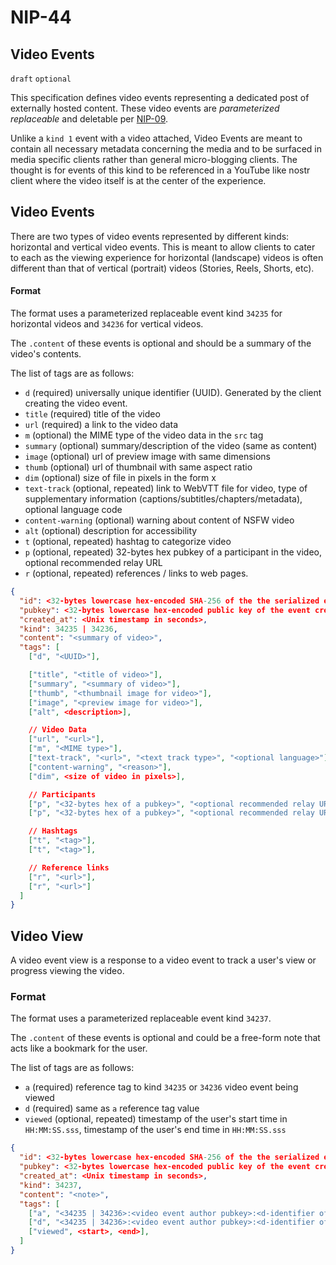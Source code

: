 NIP-44
======

Video Events
---------------

`draft` `optional`

This specification defines video events representing a dedicated post of externally hosted content. These video events are _parameterized replaceable_ and deletable per [NIP-09](09.md).

Unlike a `kind 1` event with a video attached, Video Events are meant to contain all necessary metadata concerning the media and to be surfaced in media specific clients rather than general micro-blogging clients. The thought is for events of this kind to be referenced in a YouTube like nostr client where the video itself is at the center of the experience.

## Video Events

There are two types of video events represented by different kinds: horizontal and vertical video events. This is meant to allow clients to cater to each as the viewing experience for horizontal (landscape) videos is often different than that of vertical (portrait) videos (Stories, Reels, Shorts, etc).

#### Format

The format uses a parameterized replaceable event kind `34235` for horizontal videos and `34236` for vertical videos.

The `.content` of these events is optional and should be a summary of the video's contents.

The list of tags are as follows:
* `d` (required) universally unique identifier (UUID). Generated by the client creating the video event.
* `title` (required) title of the video
* `url` (required) a link to the video data
* `m` (optional) the MIME type of the video data in the `src` tag
* `summary` (optional) summary/description of the video (same as content)
* `image` (optional) url of preview image with same dimensions
* `thumb` (optional) url of thumbnail with same aspect ratio
* `dim` (optional) size of file in pixels in the form <width>x<height>
* `text-track` (optional, repeated) link to WebVTT file for video, type of supplementary information (captions/subtitles/chapters/metadata), optional language code
* `content-warning` (optional) warning about content of NSFW video
* `alt` (optional) description for accessibility
* `t` (optional, repeated) hashtag to categorize video
* `p` (optional, repeated) 32-bytes hex pubkey of a participant in the video, optional recommended relay URL
* `r` (optional, repeated) references / links to web pages.

```json
{
  "id": <32-bytes lowercase hex-encoded SHA-256 of the the serialized event data>,
  "pubkey": <32-bytes lowercase hex-encoded public key of the event creator>,
  "created_at": <Unix timestamp in seconds>,
  "kind": 34235 | 34236,
  "content": "<summary of video>",
  "tags": [
    ["d", "<UUID>"],

    ["title", "<title of video>"],
    ["summary", "<summary of video>"],
    ["thumb", "<thumbnail image for video>"],
    ["image", "<preview image for video>"],
    ["alt", <description>],

    // Video Data
    ["url", "<url>"],
    ["m", "<MIME type>"],
    ["text-track", "<url>", "<text track type>", "<optional language>"],
    ["content-warning", "<reason>"],
    ["dim", <size of video in pixels>],

    // Participants
    ["p", "<32-bytes hex of a pubkey>", "<optional recommended relay URL>"],
    ["p", "<32-bytes hex of a pubkey>", "<optional recommended relay URL>"],

    // Hashtags
    ["t", "<tag>"],
    ["t", "<tag>"],

    // Reference links
    ["r", "<url>"],
    ["r", "<url>"]
  ]
}
```

## Video View

A video event view is a response to a video event to track a user's view or progress viewing the video.

### Format

The format uses a parameterized replaceable event kind `34237`.

The `.content` of these events is optional and could be a free-form note that acts like a bookmark for the user.

The list of tags are as follows:
* `a` (required) reference tag to kind `34235` or `34236` video event being viewed
* `d` (required) same as `a` reference tag value
* `viewed` (optional, repeated) timestamp of the user's start time in `HH:MM:SS.sss`, timestamp of the user's end time in `HH:MM:SS.sss` 


```json
{
  "id": <32-bytes lowercase hex-encoded SHA-256 of the the serialized event data>,
  "pubkey": <32-bytes lowercase hex-encoded public key of the event creator>,
  "created_at": <Unix timestamp in seconds>,
  "kind": 34237,
  "content": "<note>",
  "tags": [
    ["a", "<34235 | 34236>:<video event author pubkey>:<d-identifier of video event>", "<optional relay url>"],
    ["d", "<34235 | 34236>:<video event author pubkey>:<d-identifier of video event>"],
    ["viewed", <start>, <end>],
  ]
}
```
